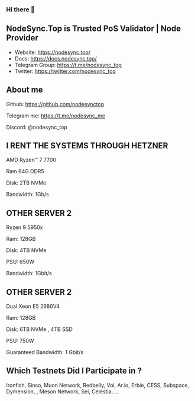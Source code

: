 ### Hi there 👋
## NodeSync.Top is Trusted PoS Validator | Node Provider
- Website: ​https://nodesync.top/
- Docs: ​https://docs.nodesync.top/
- Telegram Group: ​https://t.me/nodesync_top
- Twitter: https://twitter.com/nodesync_top
## About me
Github: https://github.com/nodesynctop

Telegram me: https://t.me/nodesync_me

Discord: @nodesync_top


## I RENT THE SYSTEMS THROUGH HETZNER

AMD Ryzen™ 7 7700 

Ram 64G DDR5

Disk: 2TB NVMe

Bandwidth: 1Gb/s

## OTHER SERVER 2

Ryzen 9 5950x

Ram: 128GB

Disk: 4TB NVMe

PSU: 650W

Bandwidth: 1Gbit/s

## OTHER SERVER 2

Dual Xeon E5 2680V4

Ram: 128GB

Disk: 6TB NVMe , 4TB SSD

PSU: 750W

Guaranteed Bandwidth: 1 Gbit/s

## Which Testnets Did I Participate in ?
Ironfish, Sinso, Muon Network, Redbelly, Voi, Ar.io, Erbie, CESS, Subspace, Dymension, , Meson Network, Sei, Celestia.....

